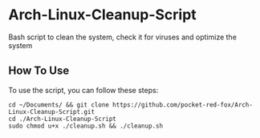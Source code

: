 # Arch-Linux-Cleanup-Script

Bash script to clean the system, check it for viruses and optimize the system

## How To Use

To use the script, you can follow these steps:

```
cd ~/Documents/ && git clone https://github.com/pocket-red-fox/Arch-Linux-Cleanup-Script.git
cd ./Arch-Linux-Cleanup-Script
sudo chmod u+x ./cleanup.sh && ./cleanup.sh
```
